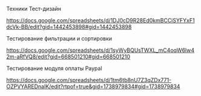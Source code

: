 Техники Тест-дизайн

https://docs.google.com/spreadsheets/d/1DJ0cD9R28Ed0kmBCCiSYFYxF1dcVk-BB/edit?gid=1442453898#gid=1442453898

Тестирование фильтрации и сортировки

https://docs.google.com/spreadsheets/d/1syWyBQUsTWXL_mC4oqW6lw42m-aRfVQ8/edit?gid=668501210#gid=668501210

Тестирование модуля оплаты Paypal

https://docs.google.com/spreadsheets/d/1tm6tb8nU7Z3qZDx771-OZPVYAREDnaIK/edit?rtpof=true&gid=1738979834#gid=1738979834
